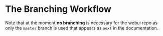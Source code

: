 # The Branching Workflow

Note that at the moment **no branching** is necessary for the webui repo as only the `master` branch is used that appears as `next` in the documentation. 

<!--
Only three branches are maintained at any one time; these are `master`, the current, and the former Branding Client release series. Any change to the documentation is made in a branch based on `master`. Once the branch's PR is approved and merged, the PR is backported to the branch for the **current** Brander release and the **former** release but only if it applies to it.

When a new ownCloud major or minor Branding version is released, a new branch is created to track the changes for that release. The branch for the oldest release is frozen, taken off the actively maintained branch list and is no longer maintained.
-->
